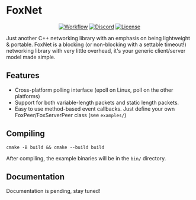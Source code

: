 # FoxNet

<p align="center">
    <a href="https://github.com/CPunch/FoxNet/actions/workflows/check-build.yaml"><img src="https://github.com/CPunch/FoxNet/actions/workflows/check-build.yaml/badge.svg" alt="Workflow"></a>
    <a href="https://discord.gg/jPKQ3X2"><img src="https://img.shields.io/badge/chat-on%20discord-7289da.svg?logo=discord" alt="Discord"></a>
    <a href="https://github.com/CPunch/FoxNet/blob/master/LICENSE.md"><img src="https://img.shields.io/github/license/CPunch/FoxNet" alt="License"></a>
</p>

Just another C++ networking library with an emphasis on being lightweight & portable. FoxNet is a blocking (or non-blocking with a settable timeout!) networking library with very little overhead, it's your generic client/server model made simple.

## Features

- Cross-platform polling interface (epoll on Linux, poll on the other platforms)
- Support for both variable-length packets and static length packets.
- Easy to use method-based event callbacks. Just define your own FoxPeer/FoxServerPeer class (see `examples/`)

## Compiling

```
cmake -B build && cmake --build build
```

After compiling, the example binaries will be in the `bin/` directory. 

## Documentation

Documentation is pending, stay tuned!